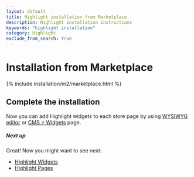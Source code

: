```yaml
---
layout: default
title: Highlight installation from Marketplace
description: Highlight installation instructions
keywords: "highlight installation"
category: Highlight
exclude_from_search: true
---
```


# Installation from Marketplace

{% include installation/m2/marketplace.html %}

## Complete the installation

Now you can add Highlight widgets to each store page by using
[WYSIWYG editor][usage_wysiwyg_editor] or [CMS > Widgets][usage_widgets_page]
page.

##### Next up

Great! Now you might want to see next:

- [Highlight Widgets](/m2/extensions/highlight/widgets/)
- [Highlight Pages](/m2/extensions/highlight/pages/)

[usage_wysiwyg_editor]: /m2/extensions/highlight/widgets/usage/#wysiwyg-editor
[usage_widgets_page]: /m2/extensions/highlight/widgets/usage/#widgets-page